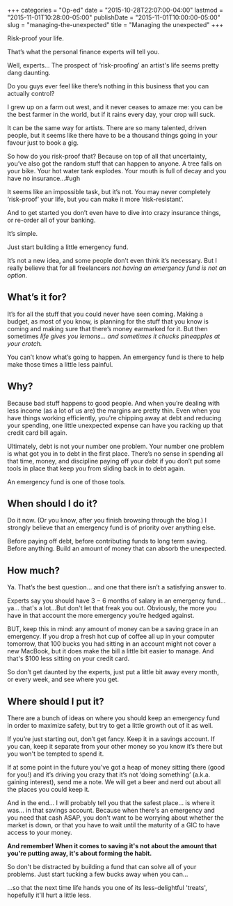 +++
categories = "Op-ed"
date = "2015-10-28T22:07:00-04:00"
lastmod = "2015-11-01T10:28:00-05:00"
publishDate = "2015-11-01T10:00:00-05:00"
slug = "managing-the-unexpected"
title = "Managing the unexpected"
+++

Risk-proof your life.

That’s what the personal finance experts will tell you.

Well, experts... The prospect of ‘risk-proofing’ an artist's life seems pretty dang daunting.

Do you guys ever feel like there’s nothing in this business that you can actually control?

I grew up on a farm out west, and it never ceases to amaze me: you can be the best farmer in the world, but if it rains every day, your crop will suck.

It can be the same way for artists. There are so many talented, driven people, but it seems like there have to be a thousand things going in your favour just to book a gig.

So how do you risk-proof that? Because on top of all that uncertainty, you’ve also got the random stuff that can happen to anyone. A tree falls on your bike. Your hot water tank explodes. Your mouth is full of decay and you have no insurance…#ugh

It seems like an impossible task, but it’s not. You may never completely ‘risk-proof’ your life, but you can make it more ‘risk-resistant’.

And to get started you don’t even have to dive into crazy insurance things, or re-order all of your banking.

It’s simple.

Just start building a little emergency fund.

It’s not a new idea, and some people don’t even think it’s necessary. But I really believe that for all freelancers *not having an emergency fund is not an option.*

## What’s it for?

It’s for all the stuff that you could never have seen coming. Making a budget, as most of you know, is planning for the stuff that you know is coming and making sure that there’s money earmarked for it. But then sometimes *life gives you lemons... and sometimes it chucks pineapples at your crotch.*

You can’t know what’s going to happen. An emergency fund is there to help make those times a little less painful.

## Why?

Because bad stuff happens to good people. And when you’re dealing with less income (as a lot of us are) the margins are pretty thin. Even when you have things working efficiently, you're chipping away at debt and reducing your spending, one little unexpected expense can have you racking up that credit card bill again.

Ultimately, debt is not your number one problem. Your number one problem is what got you in to debt in the first place. There’s no sense in spending all that time, money, and discipline paying off your debt if you don’t put some tools in place that keep you from sliding back in to debt again.

An emergency fund is one of those tools.

## When should I do it?

Do it now. (Or you know, after you finish browsing through the blog.) I strongly believe that an emergency fund is of priority over anything else.

Before paying off debt, before contributing funds to long term saving. Before anything. Build an amount of money that can absorb the unexpected.

## How much?

Ya. That’s the best question... and one that there isn’t a satisfying answer to.

Experts say you should have 3 − 6 months of salary in an emergency fund… ya… that's a lot...But don't let that freak you out. Obviously, the more you have in that account the more emergency you’re hedged against.

BUT, keep this in mind: any amount of money can be a saving grace in an emergency. If you drop a fresh hot cup of coffee all up in your computer tomorrow, that 100 bucks you had sitting in an account might not cover a new MacBook, but it does make the bill a little bit easier to manage. And that's $100 less sitting on your credit card.

So don’t get daunted by the experts, just put a little bit away every month, or every week, and see where you get.

## Where should I put it?

There are a bunch of ideas on where you should keep an emergency fund in order to maximize safety, but try to get a little growth out of it as well.

If you’re just starting out, don’t get fancy. Keep it in a savings account. If you can, keep it separate from your other money so you know it’s there but you won't be tempted to spend it.

If at some point in the future you’ve got a heap of money sitting there (good for you!) and it’s driving you crazy that it’s not ‘doing something’ (a.k.a. gaining interest), send me a note. We will get a beer and nerd out about all the places you could keep it.

And in the end… I will probably tell you that the safest place… is where it was… in that savings account. Because when there's an emergency and you need that cash ASAP, you don't want to be worrying about whether the market is down, or that you have to wait until the maturity of a GIC to have access to your money.

**And remember! When it comes to saving it's not about the amount that you're putting away, it's about forming the habit.**

So don't be distracted by building a fund that can solve all of your problems. Just start tucking a few bucks away when you can...

...so that the next time life hands you one of its less-delightful 'treats', hopefully it'll hurt a little less.
